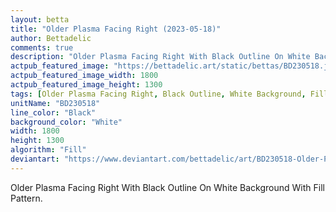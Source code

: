 ```yaml
---
layout: betta
title: "Older Plasma Facing Right (2023-05-18)"
author: Bettadelic
comments: true
description: "Older Plasma Facing Right With Black Outline On White Background With Fill Pattern."
actpub_featured_image: "https://bettadelic.art/static/bettas/BD230518.jpg"
actpub_featured_image_width: 1800
actpub_featured_image_height: 1300
tags: [Older Plasma Facing Right, Black Outline, White Background, Fill Pattern, May 2023]
unitName: "BD230518"
line_color: "Black"
background_color: "White"
width: 1800
height: 1300
algorithm: "Fill"
deviantart: "https://www.deviantart.com/bettadelic/art/BD230518-Older-Plasma-Facing-Right-2023-05-18-963109139"
---
```


Older Plasma Facing Right With Black Outline On White Background With Fill Pattern.
